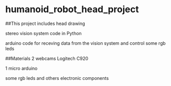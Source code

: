 # humanoid_robot_head_project

##This project includes
head drawing

stereo vision system code in Python 

arduino code for receving data from the vision system and control some rgb leds

##Materials
2 webcams Logitech C920

1 micro arduino

some rgb leds and others electronic components
